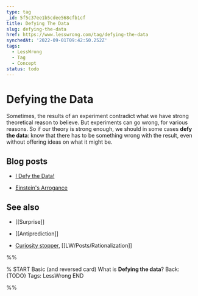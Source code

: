 ```yaml
---
type: tag
_id: 5f5c37ee1b5cdee568cfb1cf
title: Defying The Data
slug: defying-the-data
href: https://www.lesswrong.com/tag/defying-the-data
synchedAt: '2022-09-01T09:42:50.252Z'
tags:
  - LessWrong
  - Tag
  - Concept
status: todo
---
```


# Defying the Data

Sometimes, the results of an experiment contradict what we have strong theoretical reason to believe. But experiments can go wrong, for various reasons. So if our theory is strong enough, we should in some cases **defy the data**: know that there has to be something wrong with the result, even without offering ideas on what it might be.

Blog posts
----------

* [I Defy the Data!](http://lesswrong.com/lw/ig/i_defy_the_data/)

* [Einstein's Arrogance](http://lesswrong.com/lw/jo/einsteins_arrogance/)

See also
--------

* [[Surprise]]

* [[Antiprediction]]

* [Curiosity stopper](https://wiki.lesswrong.com/wiki/Curiosity_stopper), [[LW/Posts/Rationalization]]


%%

% START
Basic (and reversed card)
What is **Defying the data**?
Back: {TODO}
Tags: LessWrong
END

%%
	
